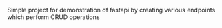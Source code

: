 Simple project for demonstration of fastapi by creating various endpoints which perform CRUD operations